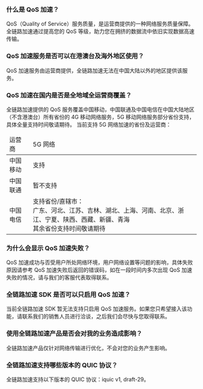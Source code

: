 ### 什么是 QoS 加速？
QoS（Quality of Service）服务质量，是运营商提供的一种网络服务质量保障。全链路加速通过提高您的 QoS 等级，助力您在拥挤的数据流中依旧实现数据高速传输。

### QoS 加速服务是否可以在港澳台及海外地区使用？
QoS 加速服务由运营商提供，全链路加速无法在中国大陆以外的地区提供该服务。

### QoS 加速在国内是否是全地域全运营商覆盖？
全链路加速提供的 QoS 服务覆盖中国移动，中国联通及中国电信在中国大陆地区（不含港澳台）所有省份的 4G 移动网络服务，5G 移动网络服务部分省份支持，具体全量支持时间敬请期待。
当前支持 5G 网络加速的省份及运营商：

<table>
<thead>
<tr>
<td>运营商</td>
<td>5G 网络</td>
</tr>
</thead>
<tbody><tr>
<td>中国移动</td>
<td>支持</td>
</tr>
<tr>
<td>中国联通</td>
<td>暂不支持</td>
</tr>
<tr>
<td>中国电信</td>
<td>支持省份/直辖市：<br>广东、河北、江苏、吉林、湖北、上海、河南、北京、浙江、宁夏、陕西、西藏、新疆、青海<br>其余省份支持时间敬请期待</td>
</tr>
</tbody></table>

### 为什么会显示 QoS 加速失败？
QoS 加速成功与否受用户所处网络环境，用户网络设置等问题的影响，具体失败原因请参考 QoS 加速失败后返回的错误码，如在一段时间内多次出现 QoS 加速失败的情况，请与我们的客服代表取得联系。

### 全链路加速 SDK 是否可以只启用 QoS 加速？
当前全链路加速 SDK 暂无法支持只启用 QoS 加速服务。如果您只希望接入该功能，请联系我们的销售人员进行洽谈，之后我们会尽快与您取得联系。

### 使用全链路加速产品是否会对我的业务造成影响？
全链路加速产品仅针对网络传输进行优化，不会对您的业务产生影响。

### 全链路加速支持哪些版本的 QUIC 协议？
全链路加速支持以下版本的 QUIC 协议：iquic v1, draft-29。
